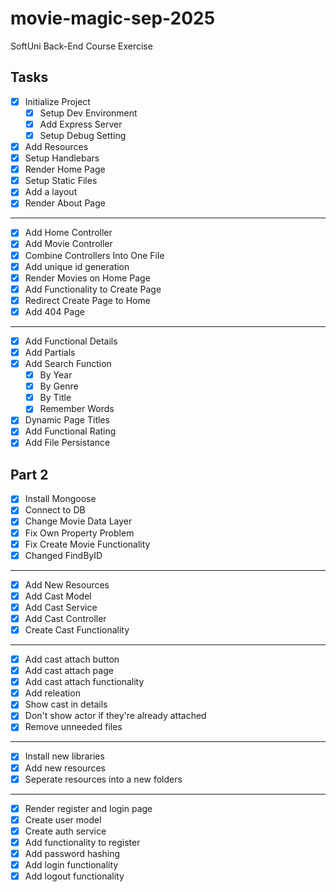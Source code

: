 # movie-magic-sep-2025
SoftUni Back-End Course Exercise

## Tasks

- [x] Initialize Project
    - [x] Setup Dev Environment
    - [x] Add Express Server
    - [x] Setup Debug Setting
- [x] Add Resources
- [x] Setup Handlebars
- [x] Render Home Page
- [x] Setup Static Files
- [x] Add a layout
- [x] Render About Page
---
- [x] Add Home Controller
- [x] Add Movie Controller
- [x] Combine Controllers Into One File
- [x] Add unique id generation
- [x] Render Movies on Home Page
- [x] Add Functionality to Create Page
- [x] Redirect Create Page to Home
- [x] Add 404 Page
---
- [x] Add Functional Details
- [x] Add Partials
- [x] Add Search Function
    - [x] By Year
    - [x] By Genre
    - [x] By Title
    - [x] Remember Words
- [x] Dynamic Page Titles
- [x] Add Functional Rating
- [x] Add File Persistance

## Part 2
- [x] Install Mongoose
- [x] Connect to DB
- [x] Change Movie Data Layer
- [x] Fix Own Property Problem
- [x] Fix Create Movie Functionality
- [x] Changed FindByID
---
- [x] Add New Resources
- [x] Add Cast Model
- [x] Add Cast Service
- [x] Add Cast Controller
- [x] Create Cast Functionality
---
- [x] Add cast attach button
- [x] Add cast attach page
- [x] Add cast attach functionality
- [x] Add releation
- [x] Show cast in details
- [x] Don't show actor if they're already attached
- [x] Remove unneeded files
---
- [x] Install new libraries
- [x] Add new resources
- [x] Seperate resources into a new folders
---
- [x] Render register and login page
- [x] Create user model
- [x] Create auth service
- [x] Add functionality to register
- [x] Add password hashing
- [x] Add login functionality
- [x] Add logout functionality
